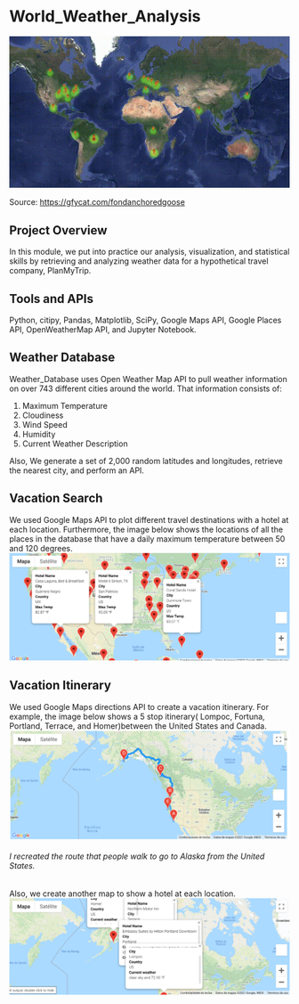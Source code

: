 # World_Weather_Analysis

![img](FondAnchoredGoose-mobile.gif)

Source: https://gfycat.com/fondanchoredgoose

## Project Overview
In this module, we put into practice our analysis, visualization, and statistical skills by retrieving and analyzing weather data for a hypothetical travel company, PlanMyTrip.

## Tools and APIs
Python, citipy, Pandas, Matplotlib, SciPy, Google Maps API, Google Places API, OpenWeatherMap API, and Jupyter Notebook.

## Weather Database
Weather_Database uses Open Weather Map API to pull weather information on over 743 different cities around the world. That information consists of:
1.	Maximum Temperature
2.	Cloudiness
3.	Wind Speed
4.	Humidity
5.	Current Weather Description

Also, We generate a set of 2,000 random latitudes and longitudes, retrieve the nearest city, and perform an API.

## Vacation Search
We used Google Maps API to plot different travel destinations with a hotel at each location. Furthermore, the image below shows the locations of all the places in the database that have a daily maximum temperature between 50 and 120 degrees.
![img](WeatherPy_vacation_map.png)

## Vacation Itinerary
We used Google Maps directions API to create a vacation itinerary. For example, the image below shows a 5 stop itinerary( Lompoc, Fortuna, Portland, Terrace, and Homer)between the United States and Canada.
![img](WeatherPy_travel_map.png)
###### I recreated the route that people walk to go to Alaska from the United States.

Also, we create another map to show a hotel at each location.
![img](WeatherPy_travel_map_markers.png)
